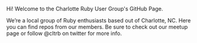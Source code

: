 Hi! Welcome to the Charlotte Ruby User Group's GitHub Page.

We’re a local group of Ruby enthusiasts based out of Charlotte, NC. Here you can find repos from our members. Be sure to check out our meetup page or follow @cltrb on twitter for more info.
